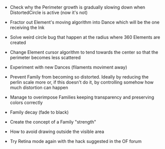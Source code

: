 - Check why the Perimeter growth is gradually slowing down when DistortedCircle is active (now it's not)
- Fractor out Element's moving algorithm into Dance which will be the one receiving the Ink
- Solve weird circle bug that happen at the radius where 360 Elements are created
- Change Element cursor algorithm to tend towards the center so that the perimeter becomes less scattered
- Experiment with new Dances (filaments moviment away)
- Prevent Family from becoming so distorted. Ideally by reducing the perlin scale more or, if this doesn't do it, by controlling somehow how much distortion can happen
- Manage to overimpose Families keeping transparency and preserving colors correctly 

- Family decay (fade to black)
- Create the concept of a Family "strength"

- How to avoid drawing outside the visible area
- Try Retina mode again with the hack suggested in the OF forum

